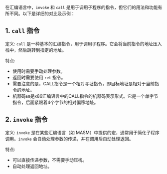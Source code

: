 
在汇编语言中，`invoke` 和 `call` 是用于调用子程序的指令，但它们的用法和功能有所不同。以下是详细的对比及示例：

## 1. `call` 指令

定义: `call` 是一种基本的汇编指令，用于调用子程序。它会将当前指令的地址压入栈中，然后跳转到指定的地址。

特点:

- 使用时需要手动处理参数。
- 返回时需要使用 `ret` 指令。
- 需要注意的是，CALL指令是一个相对寻址指令，即目标地址是相对于当前指令的地址。
- 机器码`E8`是x86汇编语言中的CALL指令的机器码表示形式。它是一个单字节指令，后面紧跟着4个字节的相对偏移地址。




## 2. `invoke` 指令

定义: `invoke` 是在某些汇编语言（如 MASM）中提供的宏，通常用于简化子程序调用。`invoke` 会自动处理参数的传递，并在调用后自动处理返回。

特点:

- 可以直接传递参数，不需要手动压栈。
- 自动处理返回地址。
